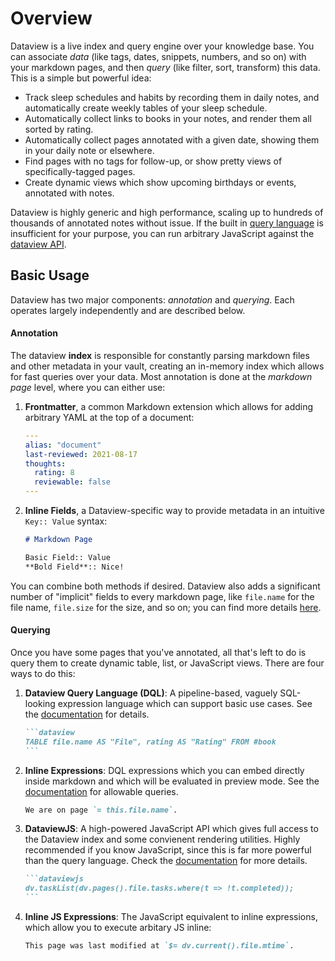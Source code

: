 # Overview

Dataview is a live index and query engine over your knowledge base. You can associate *data* (like tags, dates,
snippets, numbers, and so on) with your markdown pages, and then *query* (like filter, sort, transform) this data. This
is a simple but powerful idea:

- Track sleep schedules and habits by recording them in daily notes, and automatically create weekly tables of your
  sleep schedule.
- Automatically collect links to books in your notes, and render them all sorted by rating.
- Automatically collect pages annotated with a given date, showing them in your daily note or elsewhere.
- Find pages with no tags for follow-up, or show pretty views of specifically-tagged pages.
- Create dynamic views which show upcoming birthdays or events, annotated with notes.

Dataview is highly generic and high performance, scaling up to hundreds of thousands of annotated notes without
issue. If the built in [query language](query/queries/) is insufficient for your purpose, you can run arbitrary
JavaScript against the [dataview API](api/intro/).

## Basic Usage

Dataview has two major components: *annotation* and *querying*. Each operates largely independently and are described below.

#### Annotation

The dataview **index** is responsible for constantly parsing markdown files and other metadata in your vault, creating
an in-memory index which allows for fast queries over your data. Most annotation is done at the *markdown page* level, where
you can either use:

1. **Frontmatter**, a common Markdown extension which allows for adding arbitrary YAML at the top of a document:
    ```yaml
    ---
    alias: "document"
    last-reviewed: 2021-08-17
    thoughts:
      rating: 8
      reviewable: false
    ---
    ```
2. **Inline Fields**, a Dataview-specific way to provide metadata in an intuitive `Key:: Value` syntax:
    ```markdown
    # Markdown Page

    Basic Field:: Value
    **Bold Field**:: Nice!
    ```

You can combine both methods if desired. Dataview also adds a significant number of "implicit" fields to every markdown
page, like `file.name` for the file name, `file.size` for the size, and so on; you can find more details [here](where-data-comes-from/).

#### Querying

Once you have some pages that you've annotated, all that's left to do is query them to create dynamic table, list, or
JavaScript views. There are four ways to do this:

1. **Dataview Query Language (DQL)**: A pipeline-based, vaguely SQL-looking expression language which can support basic
   use cases. See the [documentation](https://blacksmithgu.github.io/obsidian-dataview/query/queries/) for details.

    ~~~markdown
    ```dataview
    TABLE file.name AS "File", rating AS "Rating" FROM #book
    ```
    ~~~

2. **Inline Expressions**: DQL expressions which you can embed directly inside markdown and which will be evaluated in
   preview mode. See the [documentation](https://blacksmithgu.github.io/obsidian-dataview/query/expressions/) for
   allowable queries.

    ```markdown
    We are on page `= this.file.name`.
    ```

3. **DataviewJS**: A high-powered JavaScript API which gives full access to the Dataview index and some convienent
   rendering utilities. Highly recommended if you know JavaScript, since this is far more powerful than the query
   language. Check the [documentation](https://blacksmithgu.github.io/obsidian-dataview/api/intro/) for more details.

    ~~~markdown
    ```dataviewjs
    dv.taskList(dv.pages().file.tasks.where(t => !t.completed));
    ```
    ~~~

4. **Inline JS Expressions**: The JavaScript equivalent to inline expressions, which allow you to execute arbitary JS
   inline:

    ~~~markdown
    This page was last modified at `$= dv.current().file.mtime`.
    ~~~
